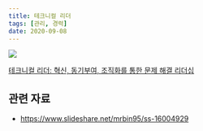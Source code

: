 ```yaml
---
title: 테크니컬 리더
tags: [관리, 경력]
date: 2020-09-08
---
```


![](https://image.yes24.com/momo/TopCate230/MidCate003/22924083.jpg)

[테크니컬 리더: 혁신, 동기부여, 조직화를 통한 문제 해결 리더십](http://www.yes24.com/Product/Goods/8301368)

## 관련 자료
* https://www.slideshare.net/mrbin95/ss-16004929
